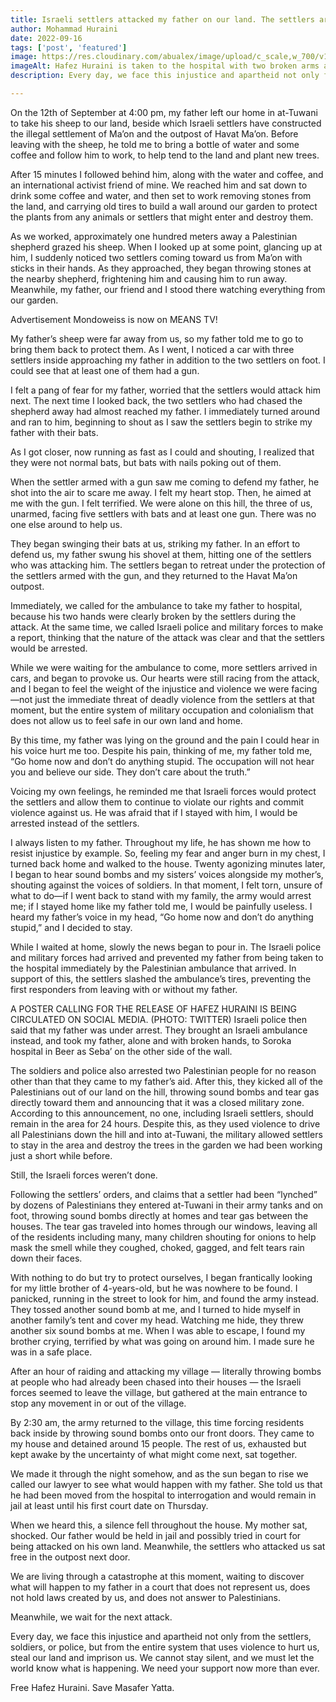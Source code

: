 ```yaml
---
title: Israeli settlers attacked my father on our land. The settlers are free, while my father sits in prison. 
author: Mohammad Huraini
date: 2022-09-16
tags: ['post', 'featured']
image: https://res.cloudinary.com/abualex/image/upload/c_scale,w_700/v1674481875/Youth%20of%20Sumud/FciYUuqWYAUd2gH.avif
imageAlt: Hafez Huraini is taken to the hospital with two broken arms after an Israeli settler attack on his lands. 
description: Every day, we face this injustice and apartheid not only from the settlers, soldiers, or police but from the entire system that uses violence to hurt us, steal our land and imprison us. We need your support now more than ever.

---
```


On the 12th of September at 4:00 pm, my father left our home in at-Tuwani to take his sheep to our land, beside which Israeli settlers have constructed the illegal settlement of Ma’on and the outpost of Havat Ma’on. Before leaving with the sheep, he told me to bring a bottle of water and some coffee and follow him to work, to help tend to the land and plant new trees. 

After 15 minutes I followed behind him, along with the water and coffee, and an international activist friend of mine. We reached him and sat down to drink some coffee and water, and then set to work removing stones from the land, and carrying old tires to build a wall around our garden to protect the plants from any animals or settlers that might enter and destroy them. 

As we worked, approximately one hundred meters away a Palestinian shepherd grazed his sheep. When I looked up at some point, glancing up at him, I suddenly noticed two settlers coming toward us from Ma’on with sticks in their hands. As they approached, they began throwing stones at the nearby shepherd, frightening him and causing him to run away. Meanwhile, my father, our friend and I stood there watching everything from our garden. 

Advertisement
Mondoweiss is now on MEANS TV!

My father’s sheep were far away from us, so my father told me to go to bring them back to protect them. As I went, I noticed a car with three settlers inside approaching my father in addition to the two settlers on foot. I could see that at least one of them had a gun.

I felt a pang of fear for my father, worried that the settlers would attack him next. The next time I looked back, the two settlers who had chased the shepherd away had almost reached my father. I immediately turned around and ran to him, beginning to shout as I saw the settlers begin to strike my father with their bats. 

As I got closer, now running as fast as I could and shouting, I realized that they were not normal bats, but bats with nails poking out of them. 

When the settler armed with a gun saw me coming to defend my father, he shot into the air to scare me away. I felt my heart stop. Then, he aimed at me with the gun. I felt terrified. We were alone on this hill, the three of us, unarmed, facing five settlers with bats and at least one gun. There was no one else around to help us. 

They began swinging their bats at us, striking my father. In an effort to defend us, my father swung his shovel at them, hitting one of the settlers who was attacking him. The settlers began to retreat under the protection of the settlers armed with the gun, and they returned to the Havat Ma’on outpost. 

Immediately, we called for the ambulance to take my father to hospital, because his two hands were clearly broken by the settlers during the attack. At the same time, we called Israeli police and military forces to make a report, thinking that the nature of the attack was clear and that the settlers would be arrested.

While we were waiting for the ambulance to come, more settlers arrived in cars, and began to provoke us. Our hearts were still racing from the attack, and I began to feel the weight of the injustice and violence we were facing—not just the immediate threat of deadly violence from the settlers at that moment, but the entire system of military occupation and colonialism that does not allow us to feel safe in our own land and home. 

By this time, my father was lying on the ground and the pain I could hear in his voice hurt me too. Despite his pain, thinking of me, my father told me, “Go home now and don’t do anything stupid. The occupation will not hear you and believe our side. They don’t care about the truth.” 

Voicing my own feelings, he reminded me that Israeli forces would protect the settlers and allow them to continue to violate our rights and commit violence against us. He was afraid that if I stayed with him, I would be arrested instead of the settlers. 

I always listen to my father. Throughout my life, he has shown me how to resist injustice by example. So, feeling my fear and anger burn in my chest, I turned back home and walked to the house. Twenty agonizing minutes later, I began to hear sound bombs and my sisters’ voices alongside my mother’s, shouting against the voices of soldiers. In that moment, I felt torn, unsure of what to do—if I went back to stand with my family, the army would arrest me; if I stayed home like my father told me, I would be painfully useless. I heard my father’s voice in my head, “Go home now and don’t do anything stupid,” and I decided to stay. 

While I waited at home, slowly the news began to pour in. The Israeli police and military forces had arrived and prevented my father from being taken to the hospital immediately by the Palestinian ambulance that arrived. In support of this, the settlers slashed the ambulance’s tires, preventing the first responders from leaving with or without my father. 


A POSTER CALLING FOR THE RELEASE OF HAFEZ HURAINI IS BEING CIRCULATED ON SOCIAL MEDIA. (PHOTO: TWITTER)
Israeli police then said that my father was under arrest. They brought an Israeli ambulance instead, and took my father, alone and with broken hands, to Soroka hospital in Beer as Seba’ on the other side of the wall. 

The soldiers and police also arrested two Palestinian people for no reason other than that they came to my father’s aid. After this, they kicked all of the Palestinians out of our land on the hill, throwing sound bombs and tear gas directly toward them and announcing that it was a closed military zone. According to this announcement, no one, including Israeli settlers, should remain in the area for 24 hours. Despite this, as they used violence to drive all Palestinians down the hill and into at-Tuwani, the military allowed settlers to stay in the area and destroy the trees in the garden we had been working just a short while before.

Still, the Israeli forces weren’t done.

Following the settlers’ orders, and claims that a settler had been “lynched” by dozens of Palestinians they entered at-Tuwani in their army tanks and on foot, throwing sound bombs directly at homes and tear gas between the houses. The tear gas traveled into homes through our windows, leaving all of the residents including many, many children shouting for onions to help mask the smell while they coughed, choked, gagged, and felt tears rain down their faces.

With nothing to do but try to protect ourselves, I began frantically looking for my little brother of 4-years-old, but he was nowhere to be found. I panicked, running in the street to look for him, and found the army instead. They tossed another sound bomb at me, and I turned to hide myself in another family’s tent and cover my head. Watching me hide, they threw another six sound bombs at me. When I was able to escape, I found my brother crying, terrified by what was going on around him. I made sure he was in a safe place. 

After an hour of raiding and attacking my village — literally throwing bombs at people who had already been chased into their houses — the Israeli forces seemed to leave the village, but gathered at the main entrance to stop any movement in or out of the village. 

By 2:30 am, the army returned to the village, this time forcing residents back inside by throwing sound bombs onto our front doors. They came to my house and detained around 15 people. The rest of us, exhausted but kept awake by the uncertainty of what might come next, sat together. 


We made it through the night somehow, and as  the sun began to rise we called our lawyer to see what would happen with my father. She told us that he had been moved from the hospital to interrogation and would remain in jail at least until his first court date on Thursday. 

When we heard this, a silence fell throughout the house. My mother sat, shocked. Our father would be held in jail and possibly tried in court for being attacked on his own land. Meanwhile, the settlers who attacked us sat free in the outpost next door.

We are living through a catastrophe at this moment, waiting to discover what will happen to my father in a court that does not represent us, does not hold laws created by us, and does not answer to Palestinians. 

Meanwhile, we wait for the next attack. 

Every day, we face this injustice and apartheid not only from the settlers, soldiers, or police, but from the entire system that uses violence to hurt us, steal our land and imprison us. We cannot stay silent, and we must let the world know what is happening. We need your support now more than ever.

Free Hafez Huraini. Save Masafer Yatta. 
